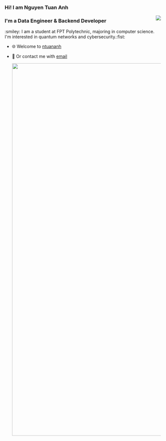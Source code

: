 ### Hi! I am Nguyen Tuan Anh
<img align="right" src="https://github-readme-stats.vercel.app/api?username=ntuananhdevs&count_private=true&show_icons=true&line_height=25" />
<h3>I'm a Data Engineer & Backend Developer</h3>
:smiley: I am a student at FPT Polytechnic, majoring in computer science. I'm interested in quantum networks and cybersecurity.:fist:

- :globe_with_meridians: Welcome to [ntuananh](ntuananhdevs.github.io/ntuananhdevs)
- :email: Or contact me with [email](mailto:anhndt25@gmail.com)

  <img src="svg/tunanh.svg" width="1200"/>
